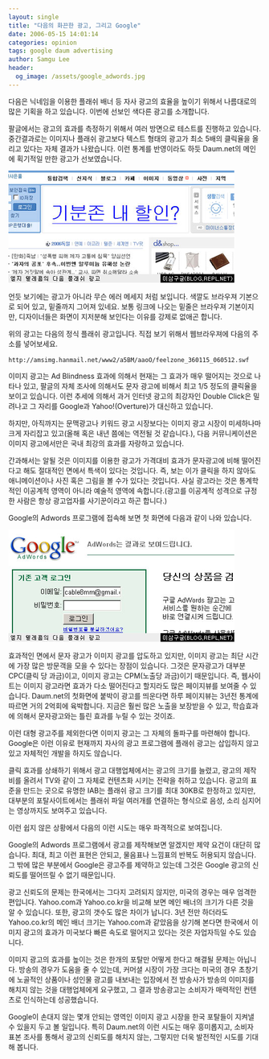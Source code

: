 ```yaml
---
layout: single
title: "다음의 화끈한 광고, 그리고 Google"
date: 2006-05-15 14:01:14
categories: opinion
tags: google daum advertising
author: Samgu Lee
header:
  og_image: /assets/google_adwords.jpg
---
```


다음은 닉네임을 이용한 플래쉬 배너 등 자사 광고의 효율을 높이기 위해서 나름대로의 많은 기획을 하고 있습니다. 이번에 선보인 색다른 광고를 소개합니다.

팔글에서는 광고의 효과를 측정하기 위해서 여러 방면으로 테스트를 진행하고 있습니다. 중간결과로는 이미지나 플래쉬 광고보다 텍스트 형태의 광고가 최소 5배의 클릭율을 올리고 있다는 자체 결과가 나왔습니다. 이런 통계를 반영이라도 하듯 Daum.net의 메인에 획기적일 만한 광고가 선보였습니다.

![Daum.net에 선보인 플래시 광고](/assets/lg_daum_ad.jpg)

언듯 보기에는 광고가 아니라 무슨 에러 메세지 처럼 보입니다. 색깔도 브라우져 기본으로 되어 있고, 밑줄까지 그어져 있네요. 보통 링크에 나오는 밑줄은 브라우져 기본이지만, 디자이너들은 화면이 지저분해 보인다는 이유를 강제로 없애곤 합니다.

위의 광고는 다음의 정식 플래쉬 광고입니다. 직접 보기 위해서 웹브라우져에 다음의 주소를 넣어보세요.

    http://amsimg.hanmail.net/www2/a5BM/aaoO/feelzone_360115_060512.swf

이미지 광고는 Ad Blindness 효과에 의해서 현재는 그 효과가 매우 떨어지는 것으로 나타나 있고, 팔글의 자체 조사에 의해서도 문자 광고에 비해서 최고 1/5 정도의 클릭율을 보이고 있습니다. 이런 추세에 의해서 과거 인터넷 광고의 최강자인 Double Click은 밀려나고 그 자리를 Google과 Yahoo!(Overture)가 대신하고 있습니다.

하지만, 아직까지는 문맥광고나 키워드 광고 시장보다는 이미지 광고 시장이 미세하나마 크게 자리잡고 있고(올해 혹은 내년 쯤에는 역전될 것 같습니다.), 다음 커뮤니케이션은 이미지 광고에서만은 국내 최강의 효과를 자랑하고 있습니다.

간과해서는 알될 것은 이미지를 이용한 광고가 가격대비 효과가 문자광고에 비해 떨어진다고 해도 절대적인 면에서 특색이 있다는 것입니다. 즉, 보는 이가 클릭을 하지 않아도 애니메이션이나 사진 혹은 그림을 볼 수가 있다는 것입니다. 사실 광고라는 것은 통계학적인 이공계적 영역이 아니라 예술적 영역에 속합니다.(광고를 이공계적 성격으로 규정한 사람은 항상 광고업자를 사기꾼이라고 하곤 합니다.)

Google의 Adwords 프로그램에 접속해 보면 첫 화면에 다음과 같이 나와 있습니다.

![Google의 광고, Adwords는 결과로 보여드립니다](/assets/google_adwords.jpg)

효과적인 면에서 문자 광고가 이미지 광고를 압도하고 있지만, 이미지 광고는 최단 시간에 가장 많은 방문객을 모을 수 있다는 장점이 있습니다. 그것은 문자광고가 대부분 CPC(클릭 당 과금)이고, 이미지 광고는 CPM(노출당 과금)이기 때문입니다. 즉, 웹사이트는 이미지 광고라면 효과가 다소 떨어진다고 할지라도 많은 페이지뷰를 보여줄 수 있습니다. Daum.net의 첫화면에 붙박이 광고를 띄운다면 하루 페이지뷰는 3년전 통계에 따르면 거의 2억회에 육박합니다. 지금은 훨씬 많은 노출을 보장받을 수 있고, 학습효과에 의해서 문자광고와는 틀린 효과를 누릴 수 있는 것이죠.

이런 대형 광고주를 제외한다면 이미지 광고는 그 자체의 돌파구를 마련해야 합니다. Google은 이런 이유로 현재까지 자사의 광고 프로그램에 플래쉬 광고는 삽입하지 않고 있고 자체적인 개발을 하지도 않습니다.

클릭 효과를 상쇄하기 위해서 광고 대행업체에서는 광고의 크기를 늘렸고, 광고의 제작비를 올려서 TV와 같이 그 자체로 컨텐츠화 시키는 전략을 취하고 있습니다. 광고의 표준을 만드는 곳으로 유명한 IAB는 플래쉬 광고 크기를 최대 30KB로 한정하고 있지만, 대부분의 포탈사이트에서는 플래쉬 파일 여러개를 연결하는 형식으로 음성, 소리 심지어는 영상까지도 보여주고 있습니다.

이런 쉽지 않은 상황에서 다음의 이런 시도는 매우 파격적으로 보여집니다.

Google의 Adwords 프로그램에서 광고를 제작해보면 알겠지만 제약 요건이 대단히 많습니다. 최대, 최고 이런 표현은 안되고, 물음표나 느낌표의 반복도 허용되지 않습니다. 그 밖에 많은 부분에서 Google은 광고주를 제약하고 있는데 그것은 Google 광고의 신뢰도를 떨어뜨릴 수 없기 때문입니다.

광고 신뢰도의 문제는 한국에서는 그다지 고려되지 않지만, 미국의 경우는 매우 엄격한 편입니다. Yahoo.com과 Yahoo.co.kr을 비교해 보면 메인 배너의 크기가 다른 것을 알 수 있습니다. 또한, 광고의 갯수도 많은 차이가 납니다. 3년 전만 하더라도 Yahoo.co.kr의 메인 배너 크기는 Yahoo.com과 같았음을 상기해 본다면 한국에서 이미지 광고의 효과가 미국보다 빠른 속도로 떨어지고 있다는 것은 자업자득일 수도 있습니다.

이미지 광고의 효과를 높이는 것은 한개의 포탈만 어떻게 한다고 해결될 문제는 아닙니다. 방송의 경우가 도움을 줄 수 있는데, 커머셜 시장이 가장 크다는 미국의 경우 초창기에 노골적인 상품이나 성인물 광고를 내보내는 입장에서 전 방송사가 방송의 이미지를 해치지 않는 것을 대행업체에게 요구했고, 그 결과 방송광고는 소비자가 매력적인 컨텐츠로 인식하는데 성공했습니다.

Google이 손대지 않는 몇개 안되는 영역인 이미지 광고 시장을 한국 포탈들이 지켜낼 수 있을지 두고 볼 일입니다. 특히 Daum.net의 이런 시도는 매우 흥미롭지고, 소비자 표본 조사를 통해서 광고의 신뢰도를 해치지 않는, 그렇지만 더욱 발전적인 시도를 기대해 봅니다.
